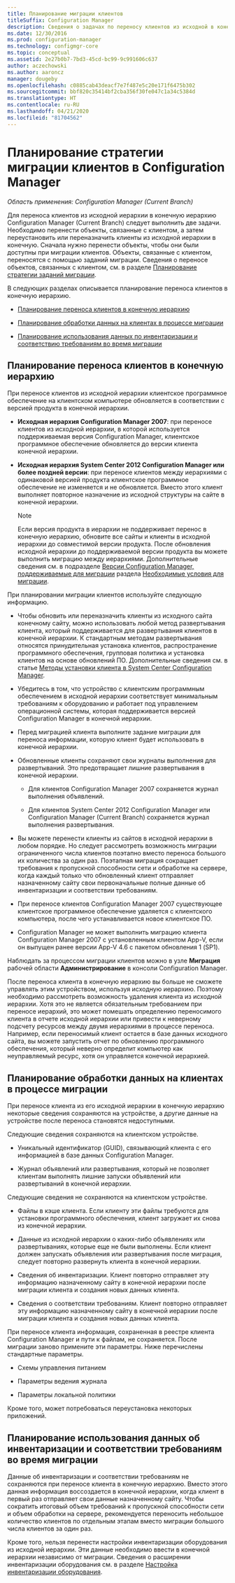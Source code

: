 ```yaml
---
title: Планирование миграции клиентов
titleSuffix: Configuration Manager
description: Сведения о задачах по переносу клиентов из исходной в конечную иерархию Configuration Manager (Current Branch).
ms.date: 12/30/2016
ms.prod: configuration-manager
ms.technology: configmgr-core
ms.topic: conceptual
ms.assetid: 2e27b0b7-7bd3-45cd-bc99-9c991606c637
author: aczechowski
ms.author: aaroncz
manager: dougeby
ms.openlocfilehash: c0885cab43deacf7e7f487e5c20e171f6475b302
ms.sourcegitcommit: bbf820c35414bf2cba356f30fe047c1a34c5384d
ms.translationtype: HT
ms.contentlocale: ru-RU
ms.lasthandoff: 04/21/2020
ms.locfileid: "81704562"
---
```

# <a name="plan-a-client-migration-strategy-in-configuration-manager"></a>Планирование стратегии миграции клиентов в Configuration Manager

*Область применения: Configuration Manager (Current Branch)*

Для переноса клиентов из исходной иерархии в конечную иерархию Configuration Manager (Current Branch) следует выполнить две задачи. Необходимо перенести объекты, связанные с клиентом, а затем переустановить или переназначить клиенты из исходной иерархии в конечную. Сначала нужно перенести объекты, чтобы они были доступны при миграции клиентов. Объекты, связанные с клиентом, переносятся с помощью заданий миграции. Сведения о переносе объектов, связанных с клиентом, см. в разделе [Планирование стратегии заданий миграции](../../core/migration/planning-a-migration-job-strategy.md).  

 В следующих разделах описывается планирование переноса клиентов в конечную иерархию.  

-   [Планирование переноса клиентов в конечную иерархию](#Planning_for_Client_Agent_Migration)  

-   [Планирование обработки данных на клиентах в процессе миграции](#Planning_for_Client_Data_Migration)  

-   [Планирование использования данных по инвентаризации и соответствию требованиям во время миграции](#Planning_for_Inventory_data_migration)  

##  <a name="plan-to-migrate-clients-to-the-destination-hierarchy"></a><a name="Planning_for_Client_Agent_Migration"></a> Планирование переноса клиентов в конечную иерархию  
 При переносе клиентов из исходной иерархии клиентское программное обеспечение на клиентском компьютере обновляется в соответствии с версией продукта в конечной иерархии.  

-   **Исходная иерархия Configuration Manager 2007**: при переносе клиентов из исходной иерархии, в которой используется поддерживаемая версия Configuration Manager, клиентское программное обеспечение обновляется до версии клиента конечной иерархии.  

-   **Исходная иерархия System Center 2012 Configuration Manager или более поздней версии**: при переносе клиентов между иерархиями с одинаковой версией продукта клиентское программное обеспечение не изменяется и не обновляется. Вместо этого клиент выполняет повторное назначение из исходной структуры на сайте в конечной иерархии.  

    > [!NOTE]  
    >  Если версия продукта в иерархии не поддерживает перенос в конечную иерархию, обновите все сайты и клиенты в исходной иерархии до совместимой версии продукта. После обновления исходной иерархии до поддерживаемой версии продукта вы можете выполнить миграцию между иерархиями. Дополнительные сведения см. в подразделе [Версии Configuration Manager, поддерживаемые для миграции](../../core/migration/prerequisites-for-migration.md#BKMK_SupportedMigrationVersions) раздела [Необходимые условия для миграции](../../core/migration/prerequisites-for-migration.md).  

При планировании миграции клиентов используйте следующую информацию.  

-   Чтобы обновить или переназначить клиенты из исходного сайта конечному сайту, можно использовать любой метод развертывания клиента, который поддерживается для развертывания клиентов в конечной иерархии. К стандартным методам развертывания относятся принудительная установка клиентов, распространение программного обеспечения, групповая политика и установка клиентов на основе обновлений ПО. Дополнительные сведения см. в статье [Методы установки клиента в System Center Configuration Manager](../../core/clients/deploy/plan/client-installation-methods.md).  

-   Убедитесь в том, что устройство с клиентским программным обеспечением в исходной иерархии соответствует минимальным требованиям к оборудованию и работает под управлением операционной системы, которая поддерживается версией Configuration Manager в конечной иерархии.  

-   Перед миграцией клиента выполните задание миграции для переноса информации, которую клиент будет использовать в конечной иерархии.  

-   Обновленные клиенты сохраняют свои журналы выполнения для развертываний. Это предотвращает лишние развертывания в конечной иерархии.  

    -   Для клиентов Configuration Manager 2007 сохраняется журнал выполнения объявлений.  

    -   Для клиентов System Center 2012 Configuration Manager или Configuration Manager (Current Branch) сохраняется журнал выполнения развертывания.  

-   Вы можете перенести клиенты из сайтов в исходной иерархии в любом порядке. Но следует рассмотреть возможность миграции ограниченного числа клиентов поэтапно вместо переноса большого их количества за один раз. Поэтапная миграция сокращает требования к пропускной способности сети и обработке на сервере, когда каждый только что обновленный клиент отправляет назначенному сайту свои первоначальные полные данные об инвентаризации и соответствии требованиям.  

-   При переносе клиентов Configuration Manager 2007 существующее клиентское программное обеспечение удаляется с клиентского компьютера, после чего устанавливается новое клиентское ПО.  

-   Configuration Manager не может выполнить миграцию клиента Configuration Manager 2007 с установленным клиентом App-V, если он выпущен ранее версии App-V 4.6 с пакетом обновления 1 (SP1).  

Наблюдать за процессом миграции клиентов можно в узле **Миграция** рабочей области **Администрирование** в консоли Configuration Manager.  

После переноса клиента в конечную иерархию вы больше не сможете управлять этим устройством, используя исходную иерархию. Поэтому необходимо рассмотреть возможность удаления клиента из исходной иерархии. Хотя это не является обязательным требованием при переносе иерархий, это может помешать определению переносимого клиента в отчете исходной иерархии или привести к неверному подсчету ресурсов между двумя иерархиями в процессе переноса. Например, если переносимый клиент остается в базе данных исходного сайта, вы можете запустить отчет по обновлению программного обеспечения, который неверно определит компьютер как неуправляемый ресурс, хотя он управляется конечной иерархией.  

##  <a name="plan-to-handle-data-maintained-on-clients-during-migration"></a><a name="Planning_for_Client_Data_Migration"></a> Планирование обработки данных на клиентах в процессе миграции  
При переносе клиента из его исходной иерархии в конечную иерархию некоторые сведения сохраняются на устройстве, а другие данные на устройстве после переноса становятся недоступными.  

Следующие сведения сохраняются на клиентском устройстве.  

-   Уникальный идентификатор (GUID), связывающий клиента с его информацией в базе данных Configuration Manager.  

-   Журнал объявлений или развертывания, который не позволяет клиентам выполнять лишние запуски объявлений или развертываний в конечной иерархии.  

Следующие сведения не сохраняются на клиентском устройстве.  

-   Файлы в кэше клиента. Если клиенту эти файлы требуются для установки программного обеспечения, клиент загружает их снова из конечной иерархии.  

-   Данные из исходной иерархии о каких-либо объявлениях или развертываниях, которые еще не были выполнены. Если клиент должен запускать объявления или развертывания после миграция, следует повторно развернуть клиента в конечной иерархии.  

-   Сведения об инвентаризации. Клиент повторно отправляет эту информацию назначенному сайту в конечной иерархии после миграции клиента и создания новых данных клиента.  

-   Сведения о соответствии требованиям. Клиент повторно отправляет эту информацию назначенному сайту в конечной иерархии после миграции клиента и создания новых данных клиента.  

При переносе клиента информация, сохраненная в реестре клиента Configuration Manager и пути к файлам, не сохраняется. После миграции заново примените эти параметры. Ниже перечислены стандартные параметры.  

-   Схемы управления питанием  

-   Параметры ведения журнала  

-   Параметры локальной политики  

Кроме того, может потребоваться переустановка некоторых приложений.  

##  <a name="plan-for--inventory-and-compliance-data-during-migration"></a><a name="Planning_for_Inventory_data_migration"></a> Планирование использования данных об инвентаризации и соответствии требованиям во время миграции  
Данные об инвентаризации и соответствии требованиям не сохраняются при переносе клиента в конечную иерархию. Вместо этого данная информация воссоздается в конечной иерархии, когда клиент в первый раз отправляет свои данные назначенному сайту. Чтобы сократить итоговый объем требований к пропускной способности сети и объем обработки на сервере, рекомендуется переносить небольшое количество клиентов по отдельным этапам вместо миграции большого числа клиентов за один раз.  

 Кроме того, нельзя перенести настройки инвентаризации оборудования из исходной иерархии. Эти данные необходимо ввести в конечной иерархии независимо от миграции. Сведения о расширении инвентаризации оборудования см. в разделе [Настройка инвентаризации оборудования](../../core/clients/manage/inventory/configure-hardware-inventory.md).  

